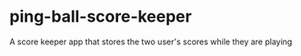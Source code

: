 # ping-ball-score-keeper
 A score keeper app that stores the two user's scores while they are playing

